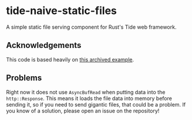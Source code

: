 # tide-naive-static-files
A simple static file serving component for Rust's Tide web framework.

## Acknowledgements 
This code is based heavily on [this archived example](https://github.com/http-rs/tide/blob/4aec5fe2bb6b8202f7ae48e416eeb37345cf029f/backup/examples/staticfile.rs).

## Problems
Right now it does not use `AsyncBufRead` when putting data into the `http::Response`. This means it loads the file data into memory before sending it, so if you need to send gigantic files, that could be a problem. If you know of a solution, please open an issue on the repository!
